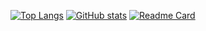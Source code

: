 [![Top Langs](https://github-readme-stats.vercel.app/api/top-langs/?username=anuraghazra&layout=compact)](https://github.com/anuraghazra/github-readme-stats)
[![GitHub stats](https://github-readme-stats.vercel.app/api?username=MizuiMiduki)](https://github.com/anuraghazra/github-readme-stats)
[![Readme Card](https://github-readme-stats.vercel.app/api/pin/?username=MizuiMiduki&repo=niconico-PublicCemetery)](https://github.com/anuraghazra/github-readme-stats)

